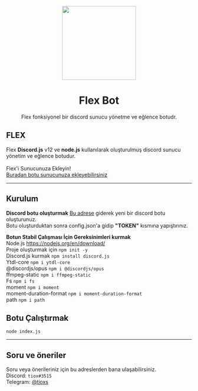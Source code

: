 <div align="center">
  <img src="https://i.hizliresim.com/J1ZEQX.png" width="200" height="200">
  <h1>Flex Bot</h1>
</div>
<p align="center">
    Flex fonksiyonel bir discord sunucu yönetme ve eğlence botudr.
</p>

## FLEX
Flex **Discord.js** v12 ve **node.js** kullanılarak oluşturulmuş discord sunucu yönetim ve eğlence botudur.<br><br>
Flex'i Sunucunuza Ekleyin!<br>
[Buradan botu sunucunuza ekleyebilirsiniz](https://discord.com/oauth2/authorize?client_id=800653215876120586&scope=bot&permissions=32)

----
## Kurulum
**Discord botu oluşturmak**
[Bu adrese](https://discord.com/developers/applications) giderek yeni bir discord botu oluşturunuz.<br>
Botu oluşturduktan sonra config.json'a gidip **"TOKEN"** kısmına yapıştırınız.

**Botun Stabil Çalışması İçin Gereksinimleri kurmak**<br>
Node.js https://nodejs.org/en/download/<br>
Proje oluşturmak için `npm init -y`<br>
Discord.js kurmak `npm install discord.js`<br>
Ytdl-core `npm i ytdl-core`<br>
@discordjs/opus `npm i @discordjs/opus`<br>
ffmpeg-static `npm i ffmpeg-static`<br>
Fs `npm i fs`<br>
moment `npm i moment`<br>
moment-duration-format `npm i moment-duration-format`<br>
path `npm i path`

## Botu Çalıştırmak
`node index.js`

----
## Soru ve öneriler
Soru veya önerileriniz için bu adreslerden bana ulaşabilirsiniz.<br>
Discord: `tiox#3515`<br>
Telegram: [@tioxs](https://t.me/tioxxs)

